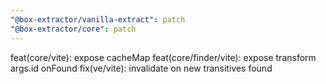 ```yaml
---
"@box-extractor/vanilla-extract": patch
"@box-extractor/core": patch
---
```


feat(core/vite): expose cacheMap
feat(core/finder/vite): expose transform args.id onFound
fix(ve/vite): invalidate on new transitives found
